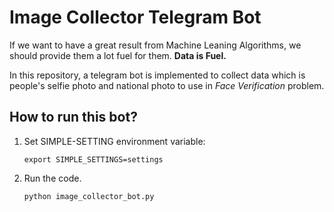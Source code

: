# Image Collector Telegram Bot

If we want to have a great result from Machine Leaning Algorithms, we should provide them a lot fuel for them.
**Data is Fuel.** 

In this repository, a telegram bot is implemented to collect data which is people's selfie photo and national photo to use in _Face Verification_ problem.

## How to run this bot?
1. Set SIMPLE-SETTING environment variable:
    
    ```export SIMPLE_SETTINGS=settings```
    
2. Run the code. 

    ```python image_collector_bot.py```

